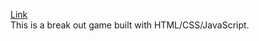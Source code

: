 <a href="http://codd.cs.gsu.edu/~hkuo2/Project2/index.html">Link</a><br/>
This is a break out game built with HTML/CSS/JavaScript.<br/>

